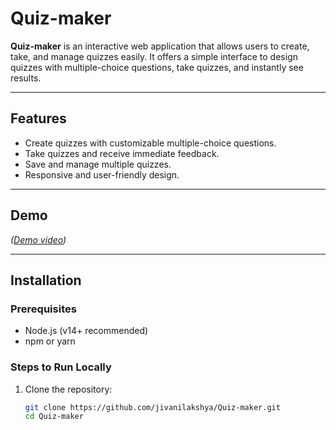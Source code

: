 # Quiz-maker

**Quiz-maker** is an interactive web application that allows users to create, take, and manage quizzes easily. It offers a simple interface to design quizzes with multiple-choice questions, take quizzes, and instantly see results.

---

## Features

- Create quizzes with customizable multiple-choice questions.
- Take quizzes and receive immediate feedback.
- Save and manage multiple quizzes.
- Responsive and user-friendly design.

---

## Demo

*([Demo video](https://github.com/jivanilakshya/Quiz-maker))*

---

## Installation

### Prerequisites

- Node.js (v14+ recommended)
- npm or yarn

### Steps to Run Locally

1. Clone the repository:

   ```bash
   git clone https://github.com/jivanilakshya/Quiz-maker.git
   cd Quiz-maker
